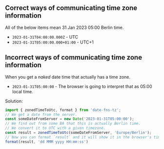 
## Correct ways of communicating time zone information

All of the below items mean 31 Jan 2023 05:00 Berlin time.

* `2023-01-31T04:00:00.000Z` - UTC
* `2023-01-31T05:00:00.000+01:00` - UTC+1

## Incorrect ways of communicating time zone information

When you get a *naked* date time that actually has a time zone.

* `2023-01-31T05:00:00` - The browser is going to interpret that as 05:00 local time.

Solution:

```js
import { zonedTimeToUtc, format } from 'date-fns-tz';
// We get a date from the server.
const someDateFromServer = new Date('2023-01-31T05:00:00');
// We find out from some BA that this is actually Berlin time.
// We convert it to UTC with a given timezone.
const result = zonedTimeToUtc(someDateFromServer, 'Europe/Berlin');
// Now you can format `result` and it will show it in the browser's timezone.
format(result, 'dd MMM yyyy HH:mm:ss')
```
